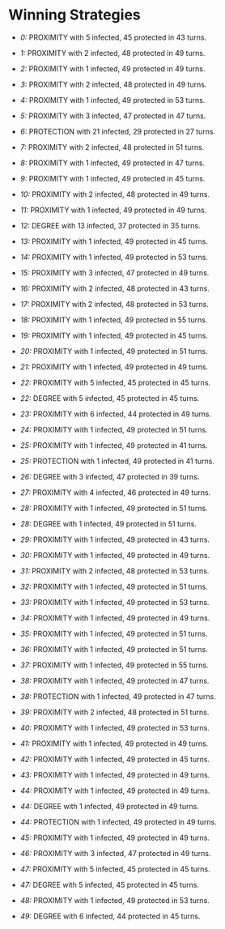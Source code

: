 # Winning Strategies

* _0:_ PROXIMITY with 5 infected, 45 protected in 43 turns.


* _1:_ PROXIMITY with 2 infected, 48 protected in 49 turns.


* _2:_ PROXIMITY with 1 infected, 49 protected in 49 turns.


* _3:_ PROXIMITY with 2 infected, 48 protected in 49 turns.


* _4:_ PROXIMITY with 1 infected, 49 protected in 53 turns.


* _5:_ PROXIMITY with 3 infected, 47 protected in 47 turns.


* _6:_ PROTECTION with 21 infected, 29 protected in 27 turns.


* _7:_ PROXIMITY with 2 infected, 48 protected in 51 turns.


* _8:_ PROXIMITY with 1 infected, 49 protected in 47 turns.


* _9:_ PROXIMITY with 1 infected, 49 protected in 45 turns.


* _10:_ PROXIMITY with 2 infected, 48 protected in 49 turns.


* _11:_ PROXIMITY with 1 infected, 49 protected in 49 turns.


* _12:_ DEGREE with 13 infected, 37 protected in 35 turns.


* _13:_ PROXIMITY with 1 infected, 49 protected in 45 turns.


* _14:_ PROXIMITY with 1 infected, 49 protected in 53 turns.


* _15:_ PROXIMITY with 3 infected, 47 protected in 49 turns.


* _16:_ PROXIMITY with 2 infected, 48 protected in 43 turns.


* _17:_ PROXIMITY with 2 infected, 48 protected in 53 turns.


* _18:_ PROXIMITY with 1 infected, 49 protected in 55 turns.


* _19:_ PROXIMITY with 1 infected, 49 protected in 45 turns.


* _20:_ PROXIMITY with 1 infected, 49 protected in 51 turns.


* _21:_ PROXIMITY with 1 infected, 49 protected in 49 turns.


* _22:_ PROXIMITY with 5 infected, 45 protected in 45 turns.


* _22:_ DEGREE with 5 infected, 45 protected in 45 turns.


* _23:_ PROXIMITY with 6 infected, 44 protected in 49 turns.


* _24:_ PROXIMITY with 1 infected, 49 protected in 51 turns.


* _25:_ PROXIMITY with 1 infected, 49 protected in 41 turns.


* _25:_ PROTECTION with 1 infected, 49 protected in 41 turns.


* _26:_ DEGREE with 3 infected, 47 protected in 39 turns.


* _27:_ PROXIMITY with 4 infected, 46 protected in 49 turns.


* _28:_ PROXIMITY with 1 infected, 49 protected in 51 turns.


* _28:_ DEGREE with 1 infected, 49 protected in 51 turns.


* _29:_ PROXIMITY with 1 infected, 49 protected in 43 turns.


* _30:_ PROXIMITY with 1 infected, 49 protected in 49 turns.


* _31:_ PROXIMITY with 2 infected, 48 protected in 53 turns.


* _32:_ PROXIMITY with 1 infected, 49 protected in 51 turns.


* _33:_ PROXIMITY with 1 infected, 49 protected in 53 turns.


* _34:_ PROXIMITY with 1 infected, 49 protected in 49 turns.


* _35:_ PROXIMITY with 1 infected, 49 protected in 51 turns.


* _36:_ PROXIMITY with 1 infected, 49 protected in 51 turns.


* _37:_ PROXIMITY with 1 infected, 49 protected in 55 turns.


* _38:_ PROXIMITY with 1 infected, 49 protected in 47 turns.


* _38:_ PROTECTION with 1 infected, 49 protected in 47 turns.


* _39:_ PROXIMITY with 2 infected, 48 protected in 51 turns.


* _40:_ PROXIMITY with 1 infected, 49 protected in 53 turns.


* _41:_ PROXIMITY with 1 infected, 49 protected in 49 turns.


* _42:_ PROXIMITY with 1 infected, 49 protected in 45 turns.


* _43:_ PROXIMITY with 1 infected, 49 protected in 49 turns.


* _44:_ PROXIMITY with 1 infected, 49 protected in 49 turns.


* _44:_ DEGREE with 1 infected, 49 protected in 49 turns.


* _44:_ PROTECTION with 1 infected, 49 protected in 49 turns.


* _45:_ PROXIMITY with 1 infected, 49 protected in 49 turns.


* _46:_ PROXIMITY with 3 infected, 47 protected in 49 turns.


* _47:_ PROXIMITY with 5 infected, 45 protected in 45 turns.


* _47:_ DEGREE with 5 infected, 45 protected in 45 turns.


* _48:_ PROXIMITY with 1 infected, 49 protected in 53 turns.


* _49:_ DEGREE with 6 infected, 44 protected in 45 turns.


